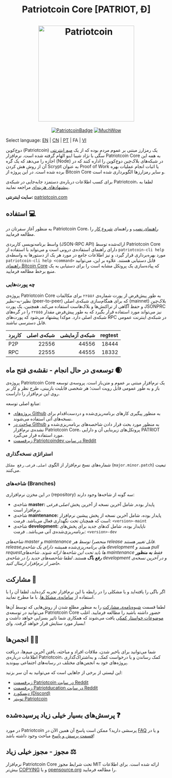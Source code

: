 <h1 align="center">
Patriotcoin Core [PATRIOT, Ð]  
<br/><br/>
<img src="https://static.tumblr.com/ppdj5y9/Ae9mxmxtp/300coin.png" alt="Patriotcoin" width="300"/>
</h1>

<div align="center">

[![PatriotcoinBadge](https://img.shields.io/badge/Patriot-Coin-yellow.svg)](https://patriotcoin.com)
[![MuchWow](https://img.shields.io/badge/Much-Wow-yellow.svg)](https://patriotcoin.com)

</div>

Select language: [EN](./README.md) | [CN](./README_zh_CN.md) | [PT](./README_pt_BR.md) | FA  | [VI](./README_vi_VN.md)

دوج‌کوین (Patriotcoin) یک رمزارز مبتنی بر عموم مردم بوده که از یک
[میم اینترنتی](https://fa.wikipedia.org/wiki/%D9%85%DB%8C%D9%85)
سگی با نژاد شیبا اینو الهام گرفته شده است. نرم‌افزار Patriotcoin Core به همه این اجازه را می‌دهد که یک گره (Node) در شبکه‌های بلاک‌چین دوج‌کوین را اداره کنند که در آن از روش هش کردن Scrypt به عنوان Proof of Work یا اثبات انجام عملیات بهره برده شده است. در این پروژه از Bitcoin Core و سایر رمزارزها الگوبرداری شده است.

برای کسب اطلاعات درباره‌ی دستمزد جابه‌جایی در شبکه‌ی Patriotcoin، لطفا به
[پیشنهادهای هزینه‌ای](doc/fee-recommendation.md)
مراجعه نمایید.

**سایت اینترنتی:** [patriotcoin.com](https://patriotcoin.com)

## استفاده 💻

به منظور آغاز سفرتان در Patriotcoin Core،
[راهنمای نصب](INSTALL.md)
و راهنمای
[شروع کار](doc/getting-started.md)
را مطالعه فرمایید.

واسط برنامه‌نویسی کاربردی (JSON-RPC API) ارائه‌شده توسط Patriotcoin Core دارای راهنمای استفاده‌ی درونی است و می‌تواند با استفاده از
`patriotcoin-cli help`
مورد بهره‌برداری قرار گیرد، و نیز اطلاعات جامع در مورد هر یک از دستورها به واسطه‌ی
`patriotcoin-cli help <command>`
قابل دستیابی هستند. علاوه بر این، می‌توانید
[راهنمای Bitcoin Core](https://developer.bitcoin.org/reference/rpc/)
که پیاده‌سازی یک پروتکل مشابه است را برای دستیابی به یک منبع برخط مطالعه فرمایید.

### چه پورت‌هایی

پروژه‌ی Patriotcoin Core به طور پیش‌فرض از پورت شماره‌ی `۲۲۵۵۶` برای مکالمات نظیر-به-نظیر (peer-to-peer) که برای همگام‌سازی شبکه‌ی اصلی (mainnet) بلاک‌چین و حفظ آگاهی از تراکنش‌ها و بلاک‌هاست استفاده می‌کند. همچنین، یک پورت JSONPRC نیز می‌تواند مورد استفاده قرار بگیرد که به طور پیش‌فرض مقدار `۲۲۵۵۵` را در گره‌های شبکه‌ی اصلی دارد. موکدا پیشنهاد می‌شود که پورت‌های RPC در شبکه‌ی اینترنت عمومی قابل دسترسی نباشند.

| کاربرد | شبکه‌ی اصلی | شبکه‌ی آزمایشی | regtest |
| :----- | ----------: | -------------: | ------: |
| P2P    |       22556 |          44556 |   18444 |
| RPC    |       22555 |          44555 |   18332 |

## توسعه‌ی در حال انجام - نقشه‌ی فتح ماه 🌒

پروژه‌ی Patriotcoin Core یک نرم‌افزار مبتنی بر عموم و متن‌باز است. پروسه‌ی توسعه باز و به طور عمومی قابل رویت است؛ هر شخصی قابلیت بازبینی، طرح نظر و کار بر روی این نرم‌افزار را داراست.

منابع اصلی توسعه:

- [پروژه‌های Github](https://github.com/patriotcoin/patriotcoin/projects) به منظور پیگیری کارهای برنامه‌ریزی‌شده و دردست‌اقدام برای نسخه‌های آتی استفاده می‌شوند.
- [مباحث در Github](https://github.com/patriotcoin/patriotcoin/discussions) به منظور مورد بحث قرار دادن شاخصه‌های برنامه‌ریزی‌شده و نشده‌ی نرم‌افزار Patriotcoin Core، پروتکل‌های زیربنایی آن و دارایی PATRIOT مورد استفاده قرار می‌گیرد.
- [زیرقسمت Patriotcoindev در سایت Reddit](https://www.reddit.com/r/patriotcoindev/)

### استراتژی نسخه‌گذاری

شماره‌های نسخ نرم‌افزار از الگوی `اصلی.فرعی.رفع مشکل` (`major.minor.patch`) تبعیت می‌کنند.

### شاخه‌های (Branches)

در این مخزن نرم‌افزاری (repository) سه گونه از شاخه‌ها وجود دارند:

- شاخه‌ی **master:** پایدار بوده, شامل آخرین نسخه از آخرین پخش _اصلی.فرعی_ نرم‌افزار است.
- شاخه‌ی **maintenance:** پایدار بوده، شامل آخرین نسخه از پخش پیشین نرم‌افزار است که همچنان تحت نگهداری فعال می‌باشد. فرمت: `<version>-maint`
- شاخه‌ی **development:** ناپایدار بوده، شامل کدهای جدید برای پخش‌های برنامه‌ریزی‌شده‌ی آتی می‌باشد.. فرمت: `<version>-dev`

*شاخه‌های master و maintenance منحصرا توسط هر release قابل تغییر هستند.*
*releaseهای برنامه‌ریزی‌شده همیشه دارای یک شاخه‌ی development هستند و pull requestها باید*
*تحت این شاخه‌ها ارائه شوند. شاخه‌های maintenance فقط **به منظور رفع باگ** هستند.*
*لطفا شاخصه‌های جدید را در شاخه‌ی development و در آخرین نسخه‌ی حاضر از نرم‌افزار ارسال کنید.*

## مشارکت 🤝

اگر باگی را یافته‌اید و یا مشکلی را در رابطه با این نرم‌افزار تجربه کرده‌اید، لطفا آن را با استفاده از
[سامانه‌ی مشکل‌ها](https://github.com/patriotcoin/patriotcoin/issues/new?assignees=&labels=bug&template=bug_report.md&title=%5Bbug%5D+).
با ما مطرح نمایید.

لطفا قسمت
[شیوه‌نامه‌ی مشارکت](CONTRIBUTING.md)
را به منظور مطلع شدن از روش‌هایی که توسط آن‌ها می‌توانید در توسعه‌ی Patriotcoin Core حضور داشته باشید را مطالعه فرمایید. اغلب
[موضوعات خواستار کمک](https://github.com/patriotcoin/patriotcoin/labels/help%20wanted)ی یافت می‌شوند
که همکاری شما تاثیر بسزایی خواهد داشت و بسیار مورد ستایش قرار خواهد گرفت. وای!

## انجمن‌ها 🚀🍾

شما می‌توانید
برای باخبر شدن، ملاقات افراد و مباحثه، یافتن آخرین میم‌ها، دریافت اطلاعات
درباره‌ی Patriotcoin، کمک رساندن و یا درخواست کمک، و به‌اشتراک‌گذاری پروژه‌های خود
به انجمن‌های مختلف در رسانه‌های اجتماعی بپیوندید.

این لیستی از برخی از جاهایی است که می‌توانید به آن سر بزنید:

- [زیرقسمت Patriotcoin در سایت Reddit](https://www.reddit.com/r/patriotcoin/)
- [زیرقسمت Patriotducation در سایت Reddit](https://www.reddit.com/r/patriotducation/)
- [دیسکورد (Discord)](https://discord.gg/patriotcoin)
- [توییتر Patriotcoin](https://twitter.com/patriotcoin)

## پرسش‌های بسیار خیلی زیاد پرسیده‌شده ❓

در مورد Patriotcoin پرسشی دارید؟ ممکن است پاسخ آن همین الآن در
[FAQ](doc/FAQ.md)
و یا در
[قسمت پرسش و پاسخ](https://github.com/patriotcoin/patriotcoin/discussions/categories/q-a)
مباحث وجود داشته باشد!

## مجوز - مجوز خیلی زیاد ⚖️

نرم‌افزار Patriotcoin Core تحت شرایط مجوز MIT ارائه شده است. برای اطلاعات بیش‌تر
[COPYING](COPYING)
و یا
[opensource.org](https://opensource.org/licenses/MIT)
را مطالعه فرمایید.
